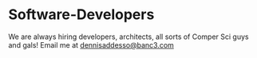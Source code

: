 # Software-Developers
We are always hiring developers, architects, all sorts of Comper Sci guys and gals! Email me at dennisaddesso@banc3.com
